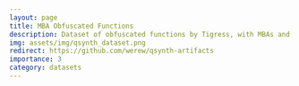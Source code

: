 ```yaml
---
layout: page
title: MBA Obfuscated Functions
description: Dataset of obfuscated functions by Tigress, with MBAs and virtualization. Released in 2019.
img: assets/img/qsynth_dataset.png
redirect: https://github.com/werew/qsynth-artifacts
importance: 3
category: datasets
---
```

